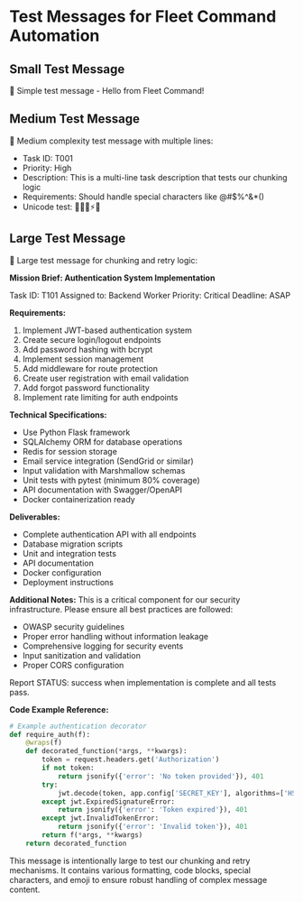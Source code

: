 # Test Messages for Fleet Command Automation

## Small Test Message
🧪 Simple test message - Hello from Fleet Command!

## Medium Test Message  
🧪 Medium complexity test message with multiple lines:
- Task ID: T001
- Priority: High
- Description: This is a multi-line task description that tests our chunking logic
- Requirements: Should handle special characters like @#$%^&*()
- Unicode test: 🚀🎯💡⚡🔧

## Large Test Message
🧪 Large test message for chunking and retry logic:

**Mission Brief: Authentication System Implementation**

Task ID: T101
Assigned to: Backend Worker
Priority: Critical
Deadline: ASAP

**Requirements:**
1. Implement JWT-based authentication system
2. Create secure login/logout endpoints
3. Add password hashing with bcrypt
4. Implement session management
5. Add middleware for route protection
6. Create user registration with email validation
7. Add forgot password functionality
8. Implement rate limiting for auth endpoints

**Technical Specifications:**
- Use Python Flask framework
- SQLAlchemy ORM for database operations  
- Redis for session storage
- Email service integration (SendGrid or similar)
- Input validation with Marshmallow schemas
- Unit tests with pytest (minimum 80% coverage)
- API documentation with Swagger/OpenAPI
- Docker containerization ready

**Deliverables:**
- Complete authentication API with all endpoints
- Database migration scripts
- Unit and integration tests
- API documentation
- Docker configuration
- Deployment instructions

**Additional Notes:**
This is a critical component for our security infrastructure. Please ensure all best practices are followed:
- OWASP security guidelines
- Proper error handling without information leakage  
- Comprehensive logging for security events
- Input sanitization and validation
- Proper CORS configuration

Report STATUS: success when implementation is complete and all tests pass.

**Code Example Reference:**
```python
# Example authentication decorator
def require_auth(f):
    @wraps(f)
    def decorated_function(*args, **kwargs):
        token = request.headers.get('Authorization')
        if not token:
            return jsonify({'error': 'No token provided'}), 401
        try:
            jwt.decode(token, app.config['SECRET_KEY'], algorithms=['HS256'])
        except jwt.ExpiredSignatureError:
            return jsonify({'error': 'Token expired'}), 401
        except jwt.InvalidTokenError:
            return jsonify({'error': 'Invalid token'}), 401
        return f(*args, **kwargs)
    return decorated_function
```

This message is intentionally large to test our chunking and retry mechanisms. It contains various formatting, code blocks, special characters, and emoji to ensure robust handling of complex message content.
